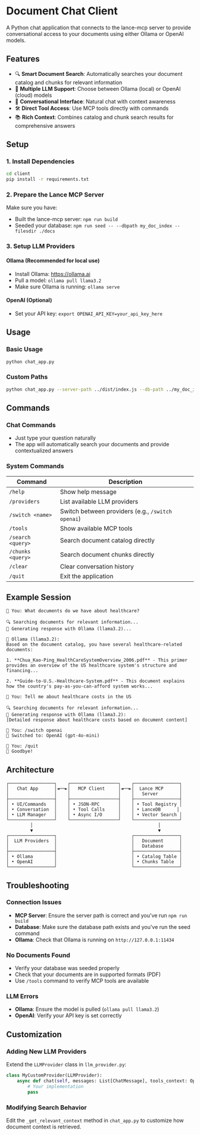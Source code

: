 # Document Chat Client

A Python chat application that connects to the lance-mcp server to provide conversational access to your documents using either Ollama or OpenAI models.

## Features

- 🔍 **Smart Document Search**: Automatically searches your document catalog and chunks for relevant information
- 🤖 **Multiple LLM Support**: Choose between Ollama (local) or OpenAI (cloud) models
- 💬 **Conversational Interface**: Natural chat with context awareness
- 🛠️ **Direct Tool Access**: Use MCP tools directly with commands
- 📚 **Rich Context**: Combines catalog and chunk search results for comprehensive answers

## Setup

### 1. Install Dependencies

```bash
cd client
pip install -r requirements.txt
```

### 2. Prepare the Lance MCP Server

Make sure you have:
- Built the lance-mcp server: `npm run build`
- Seeded your database: `npm run seed -- --dbpath my_doc_index --filesdir ./docs`

### 3. Setup LLM Providers

#### Ollama (Recommended for local use)
- Install Ollama: https://ollama.ai
- Pull a model: `ollama pull llama3.2`
- Make sure Ollama is running: `ollama serve`

#### OpenAI (Optional)
- Set your API key: `export OPENAI_API_KEY=your_api_key_here`

## Usage

### Basic Usage

```bash
python chat_app.py
```

### Custom Paths

```bash
python chat_app.py --server-path ../dist/index.js --db-path ../my_doc_index
```

## Commands

### Chat Commands
- Just type your question naturally
- The app will automatically search your documents and provide contextualized answers

### System Commands

| Command | Description |
|---------|-------------|
| `/help` | Show help message |
| `/providers` | List available LLM providers |
| `/switch <name>` | Switch between providers (e.g., `/switch openai`) |
| `/tools` | Show available MCP tools |
| `/search <query>` | Search document catalog directly |
| `/chunks <query>` | Search document chunks directly |
| `/clear` | Clear conversation history |
| `/quit` | Exit the application |

## Example Session

```
💭 You: What documents do we have about healthcare?

🔍 Searching documents for relevant information...
🤖 Generating response with Ollama (llama3.2)...

🤖 Ollama (llama3.2):
Based on the document catalog, you have several healthcare-related documents:

1. **Chua_Kao-Ping_HealthCareSystemOverview_2006.pdf** - This primer provides an overview of the US healthcare system's structure and financing...

2. **Guide-to-U.S.-Healthcare-System.pdf** - This document explains how the country's pay-as-you-can-afford system works...

💭 You: Tell me about healthcare costs in the US

🔍 Searching documents for relevant information...
🤖 Generating response with Ollama (llama3.2):
[Detailed response about healthcare costs based on document content]

💭 You: /switch openai
🔄 Switched to: OpenAI (gpt-4o-mini)

💭 You: /quit
👋 Goodbye!
```

## Architecture

```
┌─────────────────┐    ┌──────────────────┐    ┌─────────────────┐
│   Chat App      │◄──►│   MCP Client     │◄──►│  Lance MCP      │
│                 │    │                  │    │   Server        │
├─────────────────┤    ├──────────────────┤    ├─────────────────┤
│ • UI/Commands   │    │ • JSON-RPC       │    │ • Tool Registry │
│ • Conversation  │    │ • Tool Calls     │    │ • LanceDB      │
│ • LLM Manager   │    │ • Async I/O      │    │ • Vector Search │
└─────────────────┘    └──────────────────┘    └─────────────────┘
         │                                               │
         ▼                                               ▼
┌─────────────────┐                            ┌─────────────────┐
│  LLM Providers  │                            │   Document      │
│                 │                            │   Database      │
├─────────────────┤                            ├─────────────────┤
│ • Ollama        │                            │ • Catalog Table │
│ • OpenAI        │                            │ • Chunks Table  │
└─────────────────┘                            └─────────────────┘
```

## Troubleshooting

### Connection Issues
- **MCP Server**: Ensure the server path is correct and you've run `npm run build`
- **Database**: Make sure the database path exists and you've run the seed command
- **Ollama**: Check that Ollama is running on `http://127.0.0.1:11434`

### No Documents Found
- Verify your database was seeded properly
- Check that your documents are in supported formats (PDF)
- Use `/tools` command to verify MCP tools are available

### LLM Errors
- **Ollama**: Ensure the model is pulled (`ollama pull llama3.2`)
- **OpenAI**: Verify your API key is set correctly

## Customization

### Adding New LLM Providers
Extend the `LLMProvider` class in `llm_provider.py`:

```python
class MyCustomProvider(LLMProvider):
    async def chat(self, messages: List[ChatMessage], tools_context: Optional[str] = None) -> str:
        # Your implementation
        pass
```

### Modifying Search Behavior
Edit the `_get_relevant_context` method in `chat_app.py` to customize how document context is retrieved.